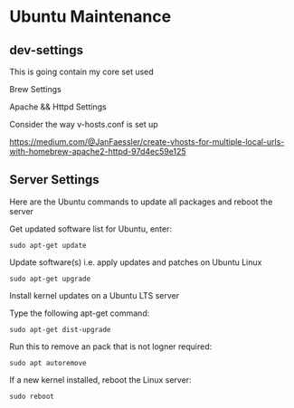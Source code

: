 # Ubuntu Maintenance

## dev-settings
This is going contain my core set used


Brew Settings

Apache && Httpd Settings

Consider the way v-hosts.conf is set up

https://medium.com/@JanFaessler/create-vhosts-for-multiple-local-urls-with-homebrew-apache2-httpd-97d4ec59e125


## Server Settings

Here are the Ubuntu commands to update all packages and reboot the server

Get updated software list for Ubuntu, enter: 

`sudo apt-get update`

Update software(s) i.e. apply updates and patches on Ubuntu Linux

`sudo apt-get upgrade`

Install kernel updates on a Ubuntu LTS server

Type the following apt-get command:

`sudo apt-get dist-upgrade`

Run this to remove an pack that is not logner required:

`sudo apt autoremove`

If a new kernel installed, reboot the Linux server:

`sudo reboot`

